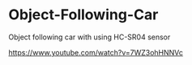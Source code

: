 # Object-Following-Car

Object following car with using HC-SR04 sensor

https://www.youtube.com/watch?v=7WZ3ohHNNVc
